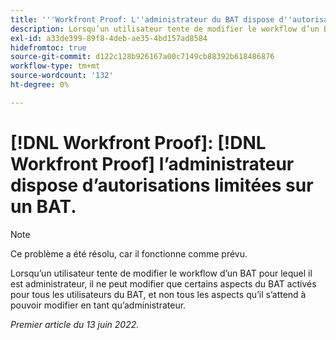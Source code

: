 ```yaml
---
title: '''Workfront Proof: L''administrateur du BAT dispose d''autorisations limitées sur un BAT'''
description: Lorsqu’un utilisateur tente de modifier le workflow d’un BAT pour lequel il est administrateur, il ne peut modifier que certains aspects du BAT activés pour tous les utilisateurs du BAT, et non tous les aspects qu’il s’attend à pouvoir modifier en tant qu’administrateur.
exl-id: a33de399-89f8-4deb-ae35-4bd157ad8584
hidefromtoc: true
source-git-commit: d122c128b926167a00c7149cb88392b618486876
workflow-type: tm+mt
source-wordcount: '132'
ht-degree: 0%

---
```


# [!DNL Workfront Proof]: [!DNL Workfront Proof] l’administrateur dispose d’autorisations limitées sur un BAT.

>[!NOTE]
>
>Ce problème a été résolu, car il fonctionne comme prévu.

Lorsqu’un utilisateur tente de modifier le workflow d’un BAT pour lequel il est administrateur, il ne peut modifier que certains aspects du BAT activés pour tous les utilisateurs du BAT, et non tous les aspects qu’il s’attend à pouvoir modifier en tant qu’administrateur.

_Premier article du 13 juin 2022._
